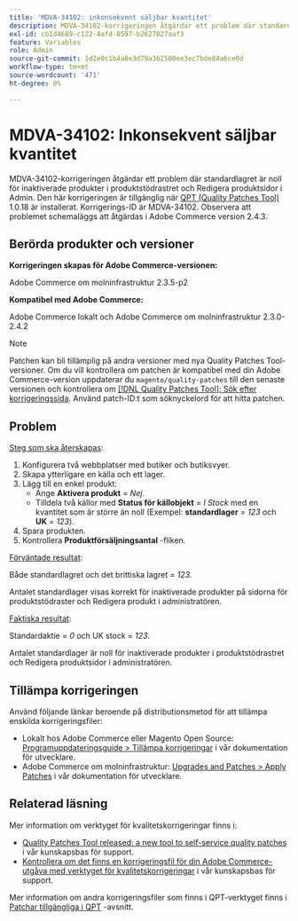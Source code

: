 ```yaml
---
title: 'MDVA-34102: inkonsekvent säljbar kvantitet'
description: MDVA-34102-korrigeringen åtgärdar ett problem där standardlagret är noll för inaktiverade produkter i produktstödrastret och Redigera produktsidor i Admin. Den här korrigeringen är tillgänglig när [QPT-verktyget (Quality Patches Tool)](/help/announcements/adobe-commerce-announcements/magento-quality-patches-released-new-tool-to-self-serve-quality-patches.md) 1.0.18 är installerat. Korrigerings-ID är MDVA-34102. Observera att problemet schemaläggs att åtgärdas i Adobe Commerce version 2.4.3.
exl-id: cb1d4689-c122-4afd-8597-b2627027aaf3
feature: Variables
role: Admin
source-git-commit: 1d2e0c1b4a8e3d79a362500ee3ec7bde84a6ce0d
workflow-type: tm+mt
source-wordcount: '471'
ht-degree: 0%

---
```


# MDVA-34102: Inkonsekvent säljbar kvantitet

MDVA-34102-korrigeringen åtgärdar ett problem där standardlagret är noll för inaktiverade produkter i produktstödrastret och Redigera produktsidor i Admin. Den här korrigeringen är tillgänglig när [QPT (Quality Patches Tool)](/help/announcements/adobe-commerce-announcements/magento-quality-patches-released-new-tool-to-self-serve-quality-patches.md) 1.0.18 är installerat. Korrigerings-ID är MDVA-34102. Observera att problemet schemaläggs att åtgärdas i Adobe Commerce version 2.4.3.

## Berörda produkter och versioner

**Korrigeringen skapas för Adobe Commerce-versionen:**

Adobe Commerce om molninfrastruktur 2.3.5-p2

**Kompatibel med Adobe Commerce:**

Adobe Commerce lokalt och Adobe Commerce om molninfrastruktur 2.3.0-2.4.2

>[!NOTE]
>
>Patchen kan bli tillämplig på andra versioner med nya Quality Patches Tool-versioner. Om du vill kontrollera om patchen är kompatibel med din Adobe Commerce-version uppdaterar du `magento/quality-patches` till den senaste versionen och kontrollera om [[!DNL Quality Patches Tool]: Sök efter korrigeringssida](https://devdocs.magento.com/quality-patches/tool.html#patch-grid). Använd patch-ID:t som söknyckelord för att hitta patchen.

## Problem

<u>Steg som ska återskapas</u>:

1. Konfigurera två webbplatser med butiker och butiksvyer.
1. Skapa ytterligare en källa och ett lager.
1. Lägg till en enkel produkt:
   * Ange **Aktivera produkt** = *Nej*.
   * Tilldela två källor med **Status för källobjekt** = *I Stock* med en kvantitet som är större än noll (Exempel: **standardlager** = *123* och **UK** = *123*).
1. Spara produkten.
1. Kontrollera **Produktförsäljningsantal** -fliken.

<u>Förväntade resultat</u>:

Både standardlagret och det brittiska lagret = *123.*

Antalet standardlager visas korrekt för inaktiverade produkter på sidorna för produktstödraster och Redigera produkt i administratören.

<u>Faktiska resultat</u>:

Standardaktie = *0* och UK stock = *123.*

Antalet standardlager är noll för inaktiverade produkter i produktstödrastret och Redigera produktsidor i administratören.

## Tillämpa korrigeringen

Använd följande länkar beroende på distributionsmetod för att tillämpa enskilda korrigeringsfiler:

* Lokalt hos Adobe Commerce eller Magento Open Source: [Programuppdateringsguide > Tillämpa korrigeringar](https://devdocs.magento.com/guides/v2.4/comp-mgr/patching/mqp.html) i vår dokumentation för utvecklare.
* Adobe Commerce om molninfrastruktur: [Upgrades and Patches > Apply Patches](https://devdocs.magento.com/cloud/project/project-patch.html) i vår dokumentation för utvecklare.

## Relaterad läsning

Mer information om verktyget för kvalitetskorrigeringar finns i:

* [Quality Patches Tool released: a new tool to self-service quality patches](/help/announcements/adobe-commerce-announcements/magento-quality-patches-released-new-tool-to-self-serve-quality-patches.md) i vår kunskapsbas för support.
* [Kontrollera om det finns en korrigeringsfil för din Adobe Commerce-utgåva med verktyget för kvalitetskorrigeringar](/help/support-tools/patches-available-in-qpt-tool/check-patch-for-magento-issue-with-magento-quality-patches.md) i vår kunskapsbas för support.

Mer information om andra korrigeringsfiler som finns i QPT-verktyget finns i [Patchar tillgängliga i QPT](https://support.magento.com/hc/en-us/sections/360010506631-Patches-available-in-QPT-tool-) -avsnitt.
